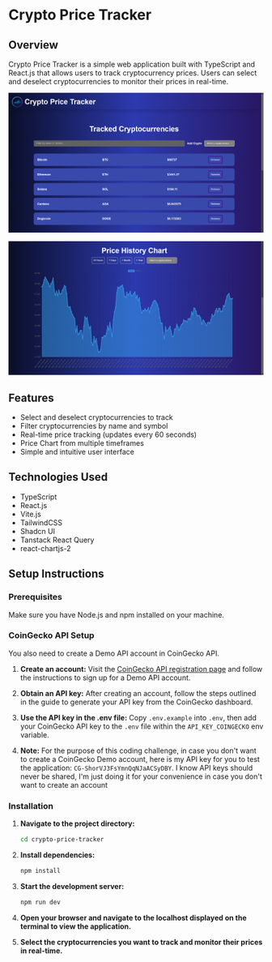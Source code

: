# Crypto Price Tracker

## Overview

Crypto Price Tracker is a simple web application built with TypeScript and React.js that allows users to track cryptocurrency prices. Users can select and deselect cryptocurrencies to monitor their prices in real-time.

![Crypto Price Tracker Screenshot1](./public/AppScreenshot1.png)

![Crypto Price Tracker Screenshot2](./public/AppScreenshot2.png)

## Features

- Select and deselect cryptocurrencies to track
- Filter cryptocurrencies by name and symbol
- Real-time price tracking (updates every 60 seconds)
- Price Chart from multiple timeframes
- Simple and intuitive user interface

## Technologies Used

- TypeScript
- React.js
- Vite.js
- TailwindCSS
- Shadcn UI
- Tanstack React Query
- react-chartjs-2

## Setup Instructions

### Prerequisites

Make sure you have Node.js and npm installed on your machine.

### CoinGecko API Setup

You also need to create a Demo API account in CoinGecko API.

1. **Create an account:**
   Visit the [CoinGecko API registration page](https://support.coingecko.com/hc/en-us/articles/21880397454233-User-Guide-How-to-sign-up-for-CoinGecko-Demo-API-and-generate-an-API-key) and follow the instructions to sign up for a Demo API account.

2. **Obtain an API key:**
   After creating an account, follow the steps outlined in the guide to generate your API key from the CoinGecko dashboard.

3. **Use the API key in the .env file:**
   Copy `.env.example` into `.env`, then add your CoinGecko API key to the `.env` file within the `API_KEY_COINGECKO` env variable.

4. **Note:** For the purpose of this coding challenge, in case you don't want to create a CoinGecko Demo account, here is my API key for you to test the application: `CG-ShorVJ3FsYmnQqNJaACSyDBY`. I know API keys should never be shared, I'm just doing it for your convenience in case you don't want to create an account

### Installation

1. **Navigate to the project directory:**

   ```bash
   cd crypto-price-tracker
   ```

2. **Install dependencies:**

   ```bash
   npm install
   ```

3. **Start the development server:**

   ```bash
   npm run dev
   ```

4. **Open your browser and navigate to the localhost displayed on the terminal to view the application.**

5. **Select the cryptocurrencies you want to track and monitor their prices in real-time.**
